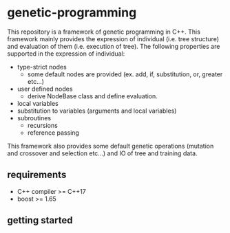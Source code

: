 # genetic-programming
This repository is a framework of genetic programming in C++.
This framework mainly provides the expression of individual (i.e. tree structure) and evaluation of them (i.e. execution of tree).
The following properties are supported in the expression of individual:
- type-strict nodes
  - some default nodes are provided (ex. add, if, substitution, or, greater etc...)
- user defined nodes
  - derive NodeBase class and define evaluation.
- local variables
- substitution to variables (arguments and local variables)
- subroutines
  - recursions
  - reference passing
 
This framework also provides some default genetic operations (mutation and crossover and selection etc...) and IO of tree and training data. 

## requirements
- C++ compiler >= C++17
- boost >= 1.65

## getting started
